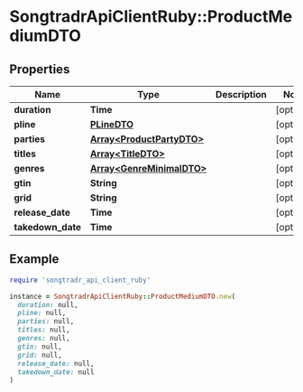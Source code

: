 # SongtradrApiClientRuby::ProductMediumDTO

## Properties

| Name | Type | Description | Notes |
| ---- | ---- | ----------- | ----- |
| **duration** | **Time** |  | [optional] |
| **pline** | [**PLineDTO**](PLineDTO.md) |  | [optional] |
| **parties** | [**Array&lt;ProductPartyDTO&gt;**](ProductPartyDTO.md) |  | [optional] |
| **titles** | [**Array&lt;TitleDTO&gt;**](TitleDTO.md) |  | [optional] |
| **genres** | [**Array&lt;GenreMinimalDTO&gt;**](GenreMinimalDTO.md) |  | [optional] |
| **gtin** | **String** |  | [optional] |
| **grid** | **String** |  | [optional] |
| **release_date** | **Time** |  | [optional] |
| **takedown_date** | **Time** |  | [optional] |

## Example

```ruby
require 'songtradr_api_client_ruby'

instance = SongtradrApiClientRuby::ProductMediumDTO.new(
  duration: null,
  pline: null,
  parties: null,
  titles: null,
  genres: null,
  gtin: null,
  grid: null,
  release_date: null,
  takedown_date: null
)
```

